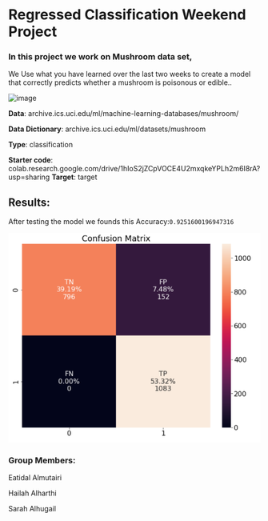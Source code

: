 # **Regressed Classification Weekend Project**




### In this project we work on Mushroom data set,
We Use what you have learned over the last two weeks to create a model that correctly predicts whether a mushroom is poisonous or edible.. 



![image](https://www.fukushihoken.metro.tokyo.lg.jp/shokuhin//////eng/kinoko/image/kiso_img_01.jpg)



  **Data**: archive.ics.uci.edu/ml/machine-learning-databases/mushroom/
  
  **Data Dictionary**: archive.ics.uci.edu/ml/datasets/mushroom
  
  **Type**: classification
  
  **Starter code**: colab.research.google.com/drive/1hIoS2jZCpVOCE4U2mxqkeYPLh2m6I8rA?usp=sharing
  **Target**: target
    
    
## Results:


After testing the model we founds this Accuracy:`0.9251600196947316`

![image](https://github.com/SarahAlhugail/Weekend_project_2/blob/main/Screenshot%20(10).png)








###  **Group Members:**

Eatidal Almutairi

Hailah Alharthi

Sarah Alhugail
